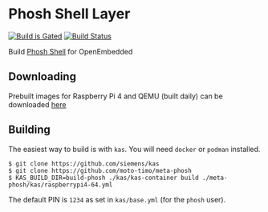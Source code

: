 # Phosh Shell Layer
[![Build is Gated](https://zuul-ci.org/gated.svg)](https://zuul.wattissoftware.com/t/wattissoftware-zuul/buildsets?project=JPEWdev%2Fmeta-phosh)
[![Build Status](https://zuul.wattissoftware.com/api/tenant/wattissoftware-zuul/badge?project=JPEWdev/meta-phosh&pipeline=periodic-daily&branch=master)](https://zuul.wattissoftware.com/t/wattissoftware-zuul/buildsets?JPEWdev/meta-phosh&pipeline=periodic-daily&branch=master)

Build [Phosh Shell](https://puri.sm/projects/phosh/) for OpenEmbedded

## Downloading

Prebuilt images for Raspberry Pi 4 and QEMU (built daily) can be downloaded
[here](http://downloads.wattissoftware.com/publish/)

## Building
The easiest way to build is with `kas`. You will need `docker` or `podman` installed.

```shell
$ git clone https://github.com/siemens/kas
$ git clone https://github.com/moto-timo/meta-phosh
$ KAS_BUILD_DIR=build-phosh ./kas/kas-container build ./meta-phosh/kas/raspberrypi4-64.yml
```

The default PIN is `1234` as set in `kas/base.yml` (for the `phosh` user).
